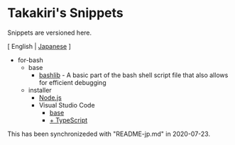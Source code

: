 # Takakiri's Snippets

Snippets are versioned here.

[ English | [Japanese](README-jp.md) ]

- for-bash
	- base
		- [bashlib](for-bash/base/bashlib/Example_without_inc.sh) - A basic part of the bash shell script file that also allows for efficient debugging
	- installer
		- [Node.js](for-bash/installer/Node_js/install_Node_js.sh)
		- Visual Studio Code
			- [base](for-bash\installer\VisualStudioCode\base\install_VisualStudioCode.sh)
			- [+ TypeScript](for-bash\installer\VisualStudioCode\TypeScript\install_TypeScript_VSCode.sh)

This has been synchronizeded with "README-jp.md" in 2020-07-23.
